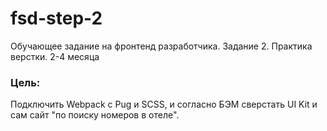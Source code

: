 # fsd-step-2
Обучающее задание на фронтенд разработчика. Задание 2. Практика верстки. 2-4 месяца
<h3>Цель:</h3>
Подключить Webpack с Pug и SCSS, и согласно БЭМ сверстать UI Kit и сам сайт "по поиску номеров в отеле".	